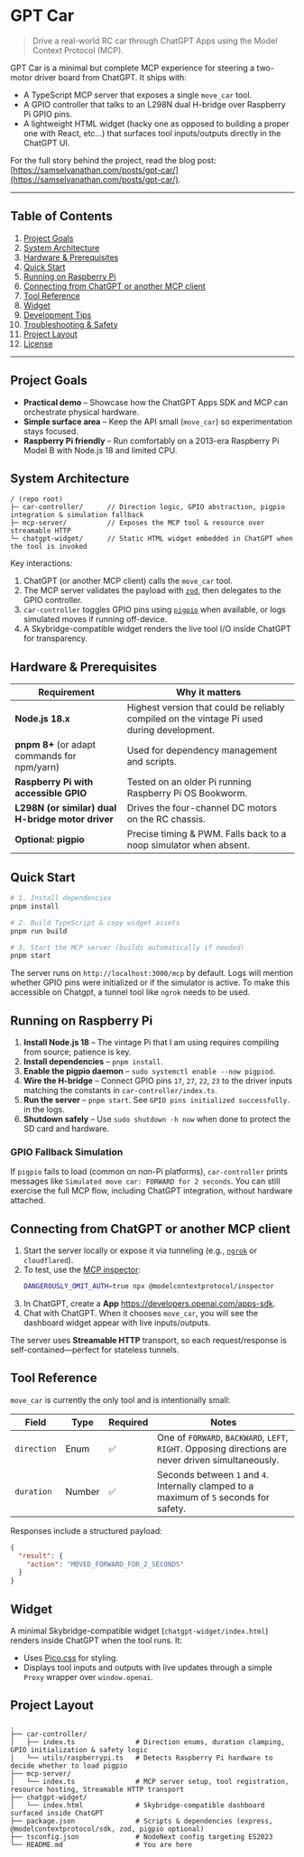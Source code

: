 # GPT Car

> Drive a real-world RC car through ChatGPT Apps using the Model Context Protocol (MCP).

GPT Car is a minimal but complete MCP experience for steering a two-motor driver board from ChatGPT. It ships with:

- A TypeScript MCP server that exposes a single `move_car` tool.
- A GPIO controller that talks to an L298N dual H-bridge over Raspberry Pi GPIO pins.
- A lightweight HTML widget (hacky one as opposed to building a proper one with React, etc...) that surfaces tool inputs/outputs directly in the ChatGPT UI.

For the full story behind the project, read the blog post: [https://samselvanathan.com/posts/gpt-car/](https://samselvanathan.com/posts/gpt-car/).

---

## Table of Contents

1. [Project Goals](#project-goals)
2. [System Architecture](#system-architecture)
3. [Hardware & Prerequisites](#hardware--prerequisites)
4. [Quick Start](#quick-start)
5. [Running on Raspberry Pi](#running-on-raspberry-pi)
6. [Connecting from ChatGPT or another MCP client](#connecting-from-chatgpt-or-another-mcp-client)
7. [Tool Reference](#tool-reference)
8. [Widget](#widget)
9. [Development Tips](#development-tips)
10. [Troubleshooting & Safety](#troubleshooting--safety)
11. [Project Layout](#project-layout)
12. [License](#license)

---

## Project Goals

- **Practical demo** – Showcase how the ChatGPT Apps SDK and MCP can orchestrate physical hardware.
- **Simple surface area** – Keep the API small (`move_car`) so experimentation stays focused.
- **Raspberry Pi friendly** – Run comfortably on a 2013-era Raspberry Pi Model B with Node.js 18 and limited CPU.

## System Architecture

```text
/ (repo root)
├─ car-controller/      // Direction logic, GPIO abstraction, pigpio integration & simulation fallback
├─ mcp-server/          // Exposes the MCP tool & resource over streamable HTTP
└─ chatgpt-widget/      // Static HTML widget embedded in ChatGPT when the tool is invoked
```

Key interactions:

1. ChatGPT (or another MCP client) calls the `move_car` tool.
2. The MCP server validates the payload with [`zod`](https://zod.dev), then delegates to the GPIO controller.
3. `car-controller` toggles GPIO pins using [`pigpio`](https://www.npmjs.com/package/pigpio) when available, or logs simulated moves if running off-device.
4. A Skybridge-compatible widget renders the live tool I/O inside ChatGPT for transparency.

## Hardware & Prerequisites

| Requirement | Why it matters |
|-------------|----------------|
| **Node.js 18.x** | Highest version that could be reliably compiled on the vintage Pi used during development. |
| **pnpm 8+** (or adapt commands for npm/yarn) | Used for dependency management and scripts. |
| **Raspberry Pi with accessible GPIO** | Tested on an older Pi running Raspberry Pi OS Bookworm. |
| **L298N (or similar) dual H-bridge motor driver** | Drives the four-channel DC motors on the RC chassis. |
| **Optional: pigpio** | Precise timing & PWM. Falls back to a noop simulator when absent. |

## Quick Start

```bash
# 1. Install dependencies
pnpm install

# 2. Build TypeScript & copy widget assets
pnpm run build

# 3. Start the MCP server (builds automatically if needed)
pnpm start
```

The server runs on `http://localhost:3000/mcp` by default. Logs will mention whether GPIO pins were initialized or if the simulator is active. To make this accessible on Chatgpt, a tunnel tool like `ngrok` needs to be used.

## Running on Raspberry Pi

1. **Install Node.js 18** – The vintage Pi that I am using requires compiling from source; patience is key.
2. **Install dependencies** – `pnpm install`.
3. **Enable the pigpio daemon** – `sudo systemctl enable --now pigpiod`.
4. **Wire the H-bridge** – Connect GPIO pins `17`, `27`, `22`, `23` to the driver inputs matching the constants in `car-controller/index.ts`.
5. **Run the server** – `pnpm start`. See `GPIO pins initialized successfully.` in the logs.
6. **Shutdown safely** – Use `sudo shutdown -h now` when done to protect the SD card and hardware.

### GPIO Fallback Simulation
If `pigpio` fails to load (common on non-Pi platforms), `car-controller` prints messages like `Simulated move car: FORWARD for 2 seconds`. You can still exercise the full MCP flow, including ChatGPT integration, without hardware attached.

## Connecting from ChatGPT or another MCP client

1. Start the server locally or expose it via tunneling (e.g., [`ngrok`](https://ngrok.com/) or `cloudflared`).
2. To test, use the [MCP inspector](https://github.com/modelcontextprotocol/inspector):
   ```bash
   DANGEROUSLY_OMIT_AUTH=true npx @modelcontextprotocol/inspector
   ```
3. In ChatGPT, create a **App** https://developers.openai.com/apps-sdk.
4. Chat with ChatGPT. When it chooses `move_car`, you will see the dashboard widget appear with live inputs/outputs.

The server uses **Streamable HTTP** transport, so each request/response is self-contained—perfect for stateless tunnels.

## Tool Reference

`move_car` is currently the only tool and is intentionally small:

| Field      | Type    | Required | Notes |
|------------|---------|----------|-------|
| `direction`| Enum    | ✅       | One of `FORWARD`, `BACKWARD`, `LEFT`, `RIGHT`. Opposing directions are never driven simultaneously. |
| `duration` | Number  | ✅       | Seconds between `1` and `4`. Internally clamped to a maximum of `5` seconds for safety. |

Responses include a structured payload:

```json
{
  "result": {
    "action": "MOVED_FORWARD_FOR_2_SECONDS"
  }
}
```

## Widget

A minimal Skybridge-compatible widget (`chatgpt-widget/index.html`) renders inside ChatGPT when the tool runs. It:

- Uses [Pico.css](https://picocss.com) for styling.
- Displays tool inputs and outputs with live updates through a simple `Proxy` wrapper over `window.openai`.

## Project Layout

```
.
├── car-controller/
│   ├── index.ts               # Direction enums, duration clamping, GPIO initialization & safety logic
│   └── utils/raspberrypi.ts   # Detects Raspberry Pi hardware to decide whether to load pigpio
├── mcp-server/
│   └── index.ts               # MCP server setup, tool registration, resource hosting, Streamable HTTP transport
├── chatgpt-widget/
│   └── index.html             # Skybridge-compatible dashboard surfaced inside ChatGPT
├── package.json               # Scripts & dependencies (express, @modelcontextprotocol/sdk, zod, pigpio optional)
├── tsconfig.json              # NodeNext config targeting ES2023
└── README.md                  # You are here
```
